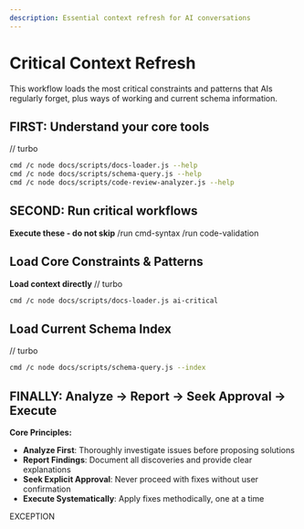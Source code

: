 ```yaml
---
description: Essential context refresh for AI conversations
---
```


# Critical Context Refresh

This workflow loads the most critical constraints and patterns that AIs regularly forget, plus ways of working and current schema information.

## FIRST: Understand your core tools
// turbo

```bash
cmd /c node docs/scripts/docs-loader.js --help
cmd /c node docs/scripts/schema-query.js --help
cmd /c node docs/scripts/code-review-analyzer.js --help
```

## SECOND: Run critical workflows
**Execute these - do not skip**
/run cmd-syntax
/run code-validation

## Load Core Constraints & Patterns
**Load context directly**
// turbo

```bash
cmd /c node docs/scripts/docs-loader.js ai-critical
```

## Load Current Schema Index
// turbo

```bash
cmd /c node docs/scripts/schema-query.js --index
```

## FINALLY: Analyze → Report → Seek Approval → Execute

**Core Principles:**
- **Analyze First**: Thoroughly investigate issues before proposing solutions
- **Report Findings**: Document all discoveries and provide clear explanations
- **Seek Explicit Approval**: Never proceed with fixes without user confirmation
- **Execute Systematically**: Apply fixes methodically, one at a time

EXCEPTION 